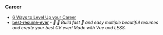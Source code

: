 ### Career

- [6 Ways to Level Up your Career](https://dev.to/helenanders26/6-ways-to-level-up-your-career-56ik?utm_source=Newsletter+Subscribers&utm_campaign=9e2e2faec5-EMAIL_CAMPAIGN_2019_01_21_05_33&utm_medium=email&utm_term=0_d8f11d5d1e-9e2e2faec5-154571093)
- [best-resume-ever](https://github.com/salomonelli/best-resume-ever) - _👔 💼 Build fast 🚀 and easy multiple beautiful resumes and create your best CV ever! Made with Vue and LESS._
